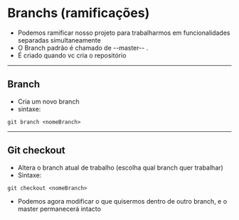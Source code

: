 # Branchs (ramificações)
- Podemos ramificar nosso projeto para trabalharmos em funcionalidades separadas simultaneamente
- O Branch padrão é chamado de --master-- .
- É criado quando vc cria o repositório
--- 
## Branch
- Cria um novo branch
- sintaxe:

```shell
git branch <nomeBranch>
```
---
## Git checkout
- Altera o branch atual de trabalho (escolha qual branch quer trabalhar)
- Sintaxe:

```shell
git checkout <nomeBranch>
```
- Podemos agora modificar o que quisermos dentro de outro branch, e  o master permanecerá intacto